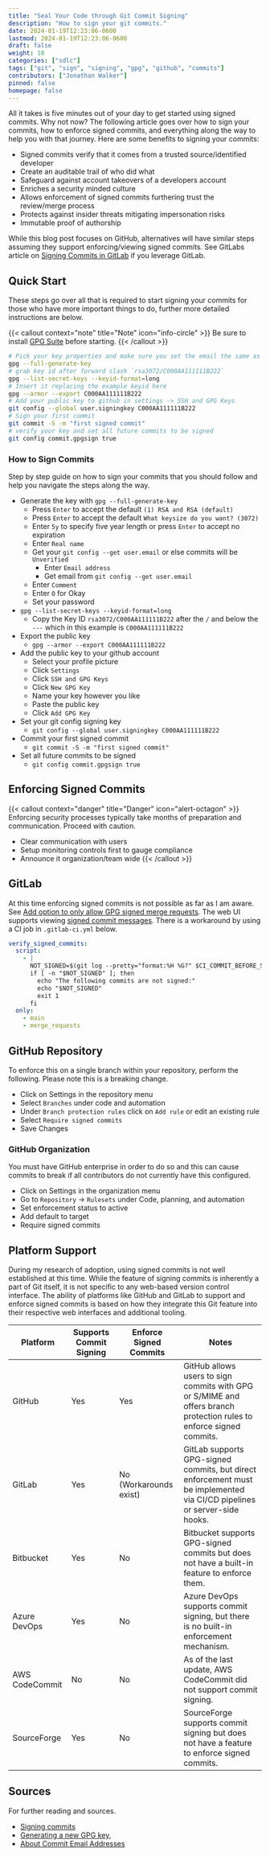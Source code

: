 ```yaml
---
title: "Seal Your Code through Git Commit Signing"
description: "How to sign your git commits."
date: 2024-01-19T12:23:06-0600
lastmod: 2024-01-19T12:23:06-0600
draft: false
weight: 10
categories: ["sdlc"]
tags: ["git", "sign", "signing", "gpg", "github", "commits"]
contributors: ["Jonathan Walker"]
pinned: false
homepage: false
---
```


All it takes is five minutes out of your day to get started using signed commits. Why not now? The following article goes over how to sign your commits, how to enforce signed commits, and everything along the way to help you with that journey. Here are some benefits to signing your commits:

- Signed commits verify that it comes from a trusted source/identified developer
- Create an auditable trail of who did what
- Safeguard against account takeovers of a developers account
- Enriches a security minded culture
- Allows enforcement of signed commits furthering trust the review/merge process
- Protects against insider threats mitigating impersonation risks
- Immutable proof of authorship

While this blog post focuses on GitHub, alternatives will have similar steps assuming they support enforcing/viewing signed commits. See GitLabs article on [Signing Commits in GitLab](https://docs.gitlab.com/ee/user/project/repository/signed_commits/gpg.html) if you leverage GitLab. 

## Quick Start

These steps go over all that is required to start signing your commits for those who have more important things to do, further more detailed instructions are below. 

{{< callout context="note" title="Note" icon="info-circle" >}} Be sure to install [GPG Suite](https://gpgtools.org/) before starting. {{< /callout >}}

```bash
# Pick your key properties and make sure you set the email the same as your git config `git config --get user.email`
gpg --full-generate-key
# grab key id after forward slash `rsa3072/C000AA111111B222`
gpg --list-secret-keys --keyid-format=long
# Insert it replacing the example keyid here
gpg --armor --export C000AA111111B222
# Add your public key to github in settings -> SSH and GPG Keys
git config --global user.signingkey C000AA111111B222
# Sign your first commit
git commit -S -m "first signed commit"
# verify your key and set all future commits to be signed
git config commit.gpgsign true
```

### How to Sign Commits

Step by step guide on how to sign your commits that you should follow and help you navigate the steps along the way.

- Generate the key with `gpg --full-generate-key`
    - Press `Enter` to accept the default `(1) RSA and RSA (default)`
    - Press `Enter` to accept the default `What keysize do you want? (3072)`
    - Enter `5y` to specify five year length or press `Enter` to accept no expiration
    - Enter `Real name`
    - Get your `git config --get user.email` or else commits will be `Unverified`
        - Enter `Email address`
        - Get email from `git config --get user.email`
    - Enter `Comment`
    - Enter `O` for Okay
    - Set your password
- `gpg --list-secret-keys --keyid-format=long`
    - Copy the Key ID `rsa3072/C000AA111111B222` after the `/` and below the `---` which in this example is `C000AA111111B222`
- Export the public key
    - `gpg --armor --export C000AA111111B222`
- Add the public key to your github account
    - Select your profile picture
    - Click `Settings`
    - Click `SSH and GPG Keys`
    - Click `New GPG Key`
    - Name your key however you like
    - Paste the public key
    - Click `Add GPG Key`
- Set your git config signing key
    - `git config --global user.signingkey C000AA111111B222`
- Commit your first signed commit
    - `git commit -S -m "first signed commit"`
- Set all future commits to be signed
    - `git config commit.gpgsign true`

## Enforcing Signed Commits

{{< callout context="danger" title="Danger" icon="alert-octagon" >}}
Enforcing security processes typically take months of preparation and communication. Proceed with caution.

- Clear communication with users
- Setup monitoring controls first to gauge compliance
- Announce it organization/team wide
{{< /callout >}}

## GitLab

At this time enforcing signed commits is not possible as far as I am aware. See [Add option to only allow GPG signed merge requests](https://gitlab.com/gitlab-org/gitlab/-/issues/3737). The web UI supports viewing [signed commit messages](https://docs.gitlab.com/ee/user/project/repository/signed_commits/). There is a workaround by using a CI job in `.gitlab-ci.yml` below. 

```yml
verify_signed_commits:
  script:
    - |
      NOT_SIGNED=$(git log --pretty="format:%H %G?" $CI_COMMIT_BEFORE_SHA..$CI_COMMIT_SHA | grep ' N')
      if [ -n "$NOT_SIGNED" ]; then
        echo "The following commits are not signed:"
        echo "$NOT_SIGNED"
        exit 1
      fi
  only:
    - main
    - merge_requests
```

## GitHub Repository

To enforce this on a single branch within your repository, perform the following. Please note this is a breaking change. 

- Click on Settings in the repository menu
- Select `Branches` under code and automation
- Under `Branch protection rules` click on `Add rule` or edit an existing rule
- Select `Require signed commits`
- Save Changes

### GitHub Organization

You must have GitHub enterprise in order to do so and this can cause commits to break if all contributors do not currently have this configured.

- Click on Settings in the organization menu
- Go to `Repository` -> `Rulesets` under Code, planning, and automation
- Set enforcement status to active
- Add default to target 
- Require signed commits

## Platform Support 

During my research of adoption, using signed commits is not well established at this time. While the feature of signing commits is inherently a part of Git itself, it is not specific to any web-based version control interface. The ability of platforms like GitHub and GitLab to support and enforce signed commits is based on how they integrate this Git feature into their respective web interfaces and additional tooling. 

| Platform        | Supports Commit Signing | Enforce Signed Commits | Notes |
|-----------------|-------------------------|------------------------|-------|
| GitHub          | Yes                     | Yes                    | GitHub allows users to sign commits with GPG or S/MIME and offers branch protection rules to enforce signed commits. |
| GitLab          | Yes                     | No (Workarounds exist) | GitLab supports GPG-signed commits, but direct enforcement must be implemented via CI/CD pipelines or server-side hooks. |
| Bitbucket       | Yes                     | No                     | Bitbucket supports GPG-signed commits but does not have a built-in feature to enforce them. |
| Azure DevOps    | Yes                     | No                     | Azure DevOps supports commit signing, but there is no built-in enforcement mechanism. |
| AWS CodeCommit  | No                      | No                     | As of the last update, AWS CodeCommit did not support commit signing. |
| SourceForge     | Yes                     | No                     | SourceForge supports commit signing but does not have a feature to enforce signed commits. |

## Sources

For further reading and sources. 

- [Signing commits](https://docs.github.com/en/authentication/managing-commit-signature-verification/signing-commits)
- [Generating a new GPG key](https://docs.github.com/en/authentication/managing-commit-signature-verification/generating-a-new-gpg-key), 
- [About Commit Email Addresses](https://docs.github.com/en/account-and-profile/setting-up-and-managing-your-personal-account-on-github/managing-email-preferences/setting-your-commit-email-address#about-commit-email-addresses)
